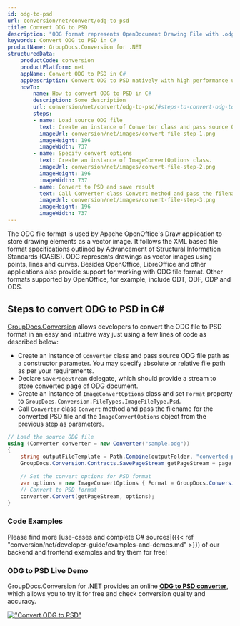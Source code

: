 ```yaml
---
id: odg-to-psd
url: conversion/net/convert/odg-to-psd
title: Convert ODG to PSD
description: "ODG format represents OpenDocument Drawing File with .odg extension. Learn how to convert ODG to PSD file programmatically in C# language using GroupDocs.Conversion for .NET library."
keywords: Convert ODG to PSD in C#
productName: GroupDocs.Conversion for .NET
structuredData:
    productCode: conversion
    productPlatform: net
    appName: Convert ODG to PSD in C#
    appDescription: Convert ODG to PSD natively with high performance using C# language and server side GroupDocs.Conversion for .NET APIs, without the use of any software like Microsoft or Open Office.
    howTo:
        name: How to convert ODG to PSD in C# 
        description: Some description
        url: conversion/net/convert/odg-to-psd/#steps-to-convert-odg-to-psd-in-c
        steps:
        - name: Load source ODG file 
          text: Create an instance of Converter class and pass source ODG file path as a constructor parameter. You may specify absolute or relative file path as per your requirements. 
          imageUrl: conversion/net/images/convert-file-step-1.png
          imageHeight: 196
          imageWidth: 737
        - name: Specify convert options 
          text: Create an instance of ImageConvertOptions class.
          imageUrl: conversion/net/images/convert-file-step-2.png
          imageHeight: 196
          imageWidth: 737
        - name: Convert to PSD and save result 
          text: Call Converter class Convert method and pass the filename for the converted HTML file and the ImageConvertOptions object from the previous step as parameters.
          imageUrl: conversion/net/images/convert-file-step-3.png
          imageHeight: 196
          imageWidth: 737
---
```


The ODG file format is used by Apache OpenOffice's Draw application to store drawing elements as a vector image. It follows the XML based file format specifications outlined by Advancement of Structural Information Standards (OASIS). ODG represents drawings as vector images using points, lines and curves. Besides OpenOffice, LibreOffice and other applications also provide support for working with ODG file format. Other formats supported by OpenOffice, for example, include ODT, ODF, ODP and ODS.

## Steps to convert ODG to PSD in C#

[GroupDocs.Conversion](https://products.groupdocs.com/conversion/net) allows developers to convert the ODG file to PSD format in an easy and intuitive way just using a few lines of code as described below:

* Create an instance of `Converter` class and pass source ODG file path as a constructor parameter. You may specify absolute or relative file path as per your requirements. 
* Declare `SavePageStream` delegate, which should provide a stream to store converted page of ODG document.
* Create an instance of `ImageConvertOptions` class and set `Format` property to `GroupDocs.Conversion.FileTypes.ImageFileType.Psd`.
* Call `Converter` class `Convert` method and pass the filename for the converted PSD file and the `ImageConvertOptions` object from the previous step as parameters.

```csharp
// Load the source ODG file
using (Converter converter = new Converter("sample.odg"))
{
    string outputFileTemplate = Path.Combine(outputFolder, "converted-page-{0}.psd");
    GroupDocs.Conversion.Contracts.SavePageStream getPageStream = page => new FileStream(string.Format(outputFileTemplate, page), FileMode.Create);

    // Set the convert options for PSD format
    var options = new ImageConvertOptions { Format = GroupDocs.Conversion.FileTypes.ImageFileType.Psd };   
    // Convert to PSD format
    converter.Convert(getPageStream, options);
}
```

### Code Examples

Please find more [use-cases and complete C# sources]({{< ref "conversion/net/developer-guide/examples-and-demos.md" >}}) of our backend and frontend examples and try them for free!

### ODG to PSD Live Demo

GroupDocs.Conversion for .NET provides an online [**ODG to PSD converter**](https://products.groupdocs.app/conversion/odg-to-psd), which allows you to try it for free and check conversion quality and accuracy.

[!["Convert ODG to PSD"](conversion/net/images/convert-to-psd/convert-odg-to-psd.png)](https://products.groupdocs.app/conversion/odg-to-psd)